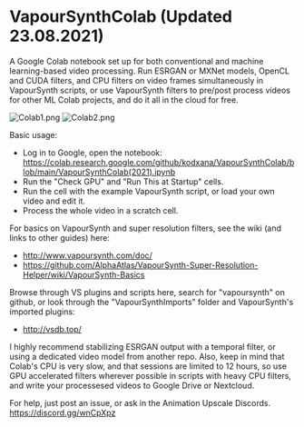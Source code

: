 # VapourSynthColab (Updated 23.08.2021)

A Google Colab notebook set up for both conventional and machine learning-based video processing. Run ESRGAN or MXNet models, OpenCL and CUDA filters, and CPU filters on video frames simultaneously in VapourSynth scripts, or use VapourSynth filters to pre/post process videos for other ML Colab projects, and do it all in the cloud for free. 

![Colab1.png](https://raw.githubusercontent.com/AlphaAtlas/VSSH-Wiki-Images/master/images/Colab1.PNG)
![Colab2.png](https://raw.githubusercontent.com/AlphaAtlas/VSSH-Wiki-Images/master/images/Colab2.PNG)

Basic usage:
* Log in to Google, open the notebook: https://colab.research.google.com/github/kodxana/VapourSynthColab/blob/main/VapourSynthColab(2021).ipynb
* Run the "Check GPU" and "Run This at Startup" cells.
* Run the cell with the example VapourSynth script, or load your own video and edit it.
* Process the whole video in a scratch cell. 

For basics on VapourSynth and super resolution filters, see the wiki (and links to other guides) here:
* http://www.vapoursynth.com/doc/
* https://github.com/AlphaAtlas/VapourSynth-Super-Resolution-Helper/wiki/VapourSynth-Basics

Browse through VS plugins and scripts here, search for "vapoursynth" on github, or look through the "VapourSynthImports" folder and VapourSynth's imported plugins:
* http://vsdb.top/

I highly recommend stabilizing ESRGAN output with a temporal filter, or using a dedicated video model from another repo. Also, keep in mind that Colab's CPU is very slow, and that sessions are limited to 12 hours, so use GPU accelerated filters wherever possible in scripts with heavy CPU filters, and write your processesed videos to Google Drive or Nextcloud.

For help, just post an issue, or ask in the Animation Upscale Discords.
https://discord.gg/wnCpXpz
